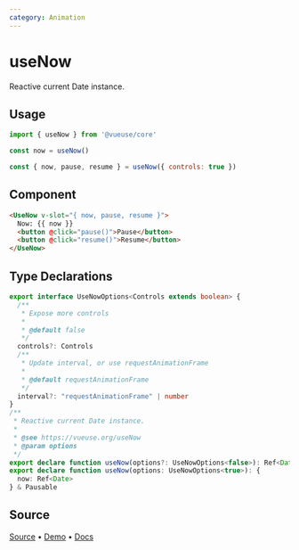 ```yaml
---
category: Animation
---
```


# useNow

Reactive current Date instance.

## Usage

```js
import { useNow } from '@vueuse/core'

const now = useNow()
```

```js
const { now, pause, resume } = useNow({ controls: true })
```

## Component

```html
<UseNow v-slot="{ now, pause, resume }">
  Now: {{ now }}
  <button @click="pause()">Pause</button>
  <button @click="resume()">Resume</button>
</UseNow>
```

<LearnMoreComponents />

<!--FOOTER_STARTS-->
## Type Declarations

```typescript
export interface UseNowOptions<Controls extends boolean> {
  /**
   * Expose more controls
   *
   * @default false
   */
  controls?: Controls
  /**
   * Update interval, or use requestAnimationFrame
   *
   * @default requestAnimationFrame
   */
  interval?: "requestAnimationFrame" | number
}
/**
 * Reactive current Date instance.
 *
 * @see https://vueuse.org/useNow
 * @param options
 */
export declare function useNow(options?: UseNowOptions<false>): Ref<Date>
export declare function useNow(options: UseNowOptions<true>): {
  now: Ref<Date>
} & Pausable
```

## Source

[Source](https://github.com/vueuse/vueuse/blob/main/packages/core/useNow/index.ts) • [Demo](https://github.com/vueuse/vueuse/blob/main/packages/core/useNow/demo.vue) • [Docs](https://github.com/vueuse/vueuse/blob/main/packages/core/useNow/index.md)


<!--FOOTER_ENDS-->

